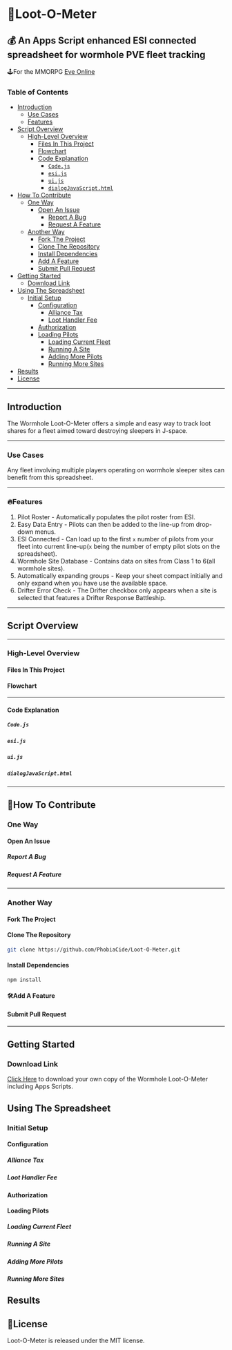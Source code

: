 # 🎁Loot-O-Meter <!-- omit from toc -->

## 💰 An Apps Script enhanced ESI connected spreadsheet for wormhole PVE fleet tracking <!-- omit from toc -->

🕹️For the MMORPG [Eve Online](https://www.eveonline.com)

### Table of Contents <!-- omit from toc -->

- [Introduction](#introduction)
  - [Use Cases](#use-cases)
  - [Features](#features)
- [Script Overview](#script-overview)
  - [High-Level Overview](#high-level-overview)
    - [Files In This Project](#files-in-this-project)
    - [Flowchart](#flowchart)
    - [Code Explanation](#code-explanation)
      - [`Code.js`](#codejs)
      - [`esi.js`](#esijs)
      - [`ui.js`](#uijs)
      - [`dialogJavaScript.html`](#dialogjavascripthtml)
- [How To Contribute](#how-to-contribute)
  - [One Way](#one-way)
    - [Open An Issue](#open-an-issue)
      - [Report A Bug](#report-a-bug)
      - [Request A Feature](#request-a-feature)
  - [Another Way](#another-way)
    - [Fork The Project](#fork-the-project)
    - [Clone The Repository](#clone-the-repository)
    - [Install Dependencies](#install-dependencies)
    - [Add A Feature](#%EF%B8%8Fadd-a-feature)
    - [Submit Pull Request](#submit-pull-request)
- [Getting Started](#getting-started)
  - [Download Link](#download-link)
- [Using The Spreadsheet](#using-the-spreadsheet)
  - [Initial Setup](#initial-setup)
    - [Configuration](#configuration)
      - [Alliance Tax](#alliance-tax)
      - [Loot Handler Fee](#loot-handler-fee)
    - [Authorization](#authorization)
    - [Loading Pilots](#loading-pilots)
      - [Loading Current Fleet](#loading-current-fleet)
      - [Running A Site](#running-a-site)
      - [Adding More Pilots](#adding-more-pilots)
      - [Running More Sites](#running-more-sites)
- [Results](#results)
- [License](#license)

---

## Introduction

The Wormhole Loot-O-Meter offers a simple and easy way to track loot shares for a fleet aimed toward destroying sleepers in J-space.

---

### Use Cases

Any fleet involving multiple players operating on wormhole sleeper sites can benefit from this spreadsheet.

---

### 🔥Features

1. Pilot Roster - Automatically populates the pilot roster from ESI.
2. Easy Data Entry - Pilots can then be added to the line-up from drop-down menus.  
3. ESI Connected - Can load up to the first `x` number of pilots from your fleet into current line-up(`x` being the number of empty pilot slots on the spreadsheet).
4. Wormhole Site Database - Contains data on sites from Class 1 to 6(all wormhole sites).
5. Automatically expanding groups - Keep your sheet compact initially and only expand when you have use the available space.
6. Drifter Error Check - The Drifter checkbox only appears when a site is selected that features a Drifter Response Battleship.

---

## Script Overview

---

### High-Level Overview

#### Files In This Project

#### Flowchart

---

#### Code Explanation

##### `Code.js`

##### `esi.js`

##### `ui.js`

##### `dialogJavaScript.html`

---

## 🤝How To Contribute

### One Way

#### Open An Issue

##### Report A Bug

##### Request A Feature

---

### Another Way

#### Fork The Project

#### Clone The Repository

```bash
git clone https://github.com/PhobiaCide/Loot-O-Meter.git
```

#### Install Dependencies

```bash
npm install
```

#### 🛠️Add A Feature

#### Submit Pull Request

---

## Getting Started

### Download Link

[Click Here](https://docs.google.com/spreadsheets/d/1dKZ7OjaDgEqzoYoaXt_dhMxFHNkrxQLyQP-HsAnjYqo/copy?usp=sharing) to download your own copy of the Wormhole Loot-O-Meter including Apps Scripts.

## Using The Spreadsheet

### Initial Setup

#### Configuration

##### Alliance Tax

##### Loot Handler Fee

#### Authorization

#### Loading Pilots

##### Loading Current Fleet

##### Running A Site

##### Adding More Pilots

##### Running More Sites

## Results

## 📜License

Loot-O-Meter is released under the MIT license.
